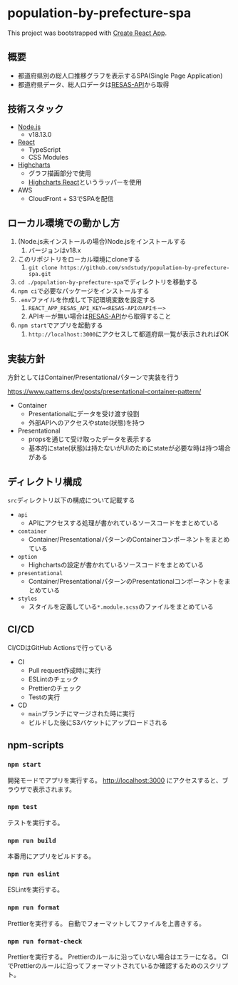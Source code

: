 # population-by-prefecture-spa

This project was bootstrapped with [Create React App](https://github.com/facebook/create-react-app).

## 概要

- 都道府県別の総人口推移グラフを表示するSPA(Single Page Application)
- 都道府県データ、総人口データは[RESAS-API](https://opendata.resas-portal.go.jp/)から取得

## 技術スタック

- [Node.js](https://nodejs.org/ja/)
  - v18.13.0
- [React](https://ja.reactjs.org/)
  - TypeScript
  - CSS Modules
- [Highcharts](https://www.highcharts.com/)
  - グラフ描画部分で使用
  - [Highcharts React](https://github.com/highcharts/highcharts-react)というラッパーを使用
- AWS
  - CloudFront + S3でSPAを配信

## ローカル環境での動かし方

1. (Node.js未インストールの場合)Node.jsをインストールする
   1. バージョンはv18.x
2. このリポジトリをローカル環境にcloneする
   1. `git clone https://github.com/sndstudy/population-by-prefecture-spa.git`
3. `cd ./population-by-prefecture-spa`でディレクトリを移動する
4. `npm ci`で必要なパッケージをインストールする
5. `.env`ファイルを作成して下記環境変数を設定する
   1. `REACT_APP_RESAS_API_KEY=<RESAS-APIのAPIキー>`
   2. APIキーが無い場合は[RESAS-API](https://opendata.resas-portal.go.jp/)から取得すること
6. `npm start`でアプリを起動する
   1. `http://localhost:3000`にアクセスして都道府県一覧が表示されればOK

## 実装方針

方針としてはContainer/Presentationalパターンで実装を行う

https://www.patterns.dev/posts/presentational-container-pattern/

- Container
  - Presentationalにデータを受け渡す役割
  - 外部APIへのアクセスやstate(状態)を持つ
- Presentational
  - propsを通じて受け取ったデータを表示する
  - 基本的にstate(状態)は持たないがUIのためにstateが必要な時は持つ場合がある

## ディレクトリ構成

`src`ディレクトリ以下の構成について記載する

- `api`
  - APIにアクセスする処理が書かれているソースコードをまとめている
- `container`
  - Container/PresentationalパターンのContainerコンポーネントをまとめている
- `option`
  - Highchartsの設定が書かれているソースコードをまとめている
- `presentational`
  - Container/PresentationalパターンのPresentationalコンポーネントをまとめている
- `styles`
  - スタイルを定義している`*.module.scss`のファイルをまとめている

## CI/CD

CI/CDはGitHub Actionsで行っている

- CI
  - Pull request作成時に実行
  - ESLintのチェック
  - Prettierのチェック
  - Testの実行
- CD
  - `main`ブランチにマージされた時に実行
  - ビルドした後にS3バケットにアップロードされる

## npm-scripts

### `npm start`

開発モードでアプリを実行する。
[http://localhost:3000](http://localhost:3000) にアクセスすると、ブラウザで表示されます。

### `npm test`

テストを実行する。

### `npm run build`

本番用にアプリをビルドする。

### `npm run eslint`

ESLintを実行する。

### `npm run format`

Prettierを実行する。
自動でフォーマットしてファイルを上書きする。

### `npm run format-check`

Prettierを実行する。
Prettierのルールに沿っていない場合はエラーになる。
CIでPrettierのルールに沿ってフォーマットされているか確認するためのスクリプト。
